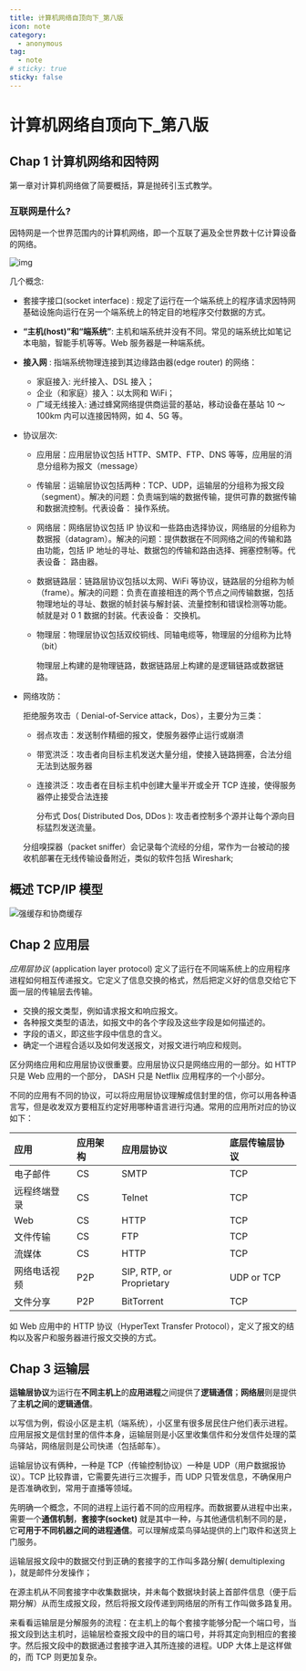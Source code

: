 ```yaml
---
title: 计算机网络自顶向下_第八版
icon: note
category:
  - anonymous
tag:
  - note
# sticky: true
sticky: false
---
```


# 计算机网络自顶向下\_第八版

## Chap 1 计算机网络和因特网

第一章对计算机网络做了简要概括，算是抛砖引玉式教学。

### 互联网是什么?

因特网是一个世界范围内的计算机网络，即一个互联了遍及全世界数十亿计算设备的网络。

![img](https://camo.githubusercontent.com/4370d8524d833b945269cc9f9b457b24af407001a6c7f68ed9f2310dca75c7a7/68747470733a2f2f747661312e73696e61696d672e636e2f6c617267652f3030386933736b4e6c7931677072616239383135736a333075303133736173772e6a7067)

几个概念:

- 套接字接口(socket interface) : 规定了运行在一个端系统上的程序请求因特网基础设施向运行在另一个端系统上的特定目的地程序交付数据的方式。

- **“主机(host)”和“端系统”**: 主机和端系统并没有不同。常见的端系统比如笔记本电脑，智能手机等等。Web 服务器是一种端系统。

- **接入网** : 指端系统物理连接到其边缘路由器(edge router) 的网络：

  - 家庭接入: 光纤接入、DSL 接入；
  - 企业（和家庭）接入：以太网和 WiFi；
  - 广域无线接入: 通过蜂窝网络提供商运营的基站，移动设备在基站 10 ～ 100km 内可以连接因特网，如 4、5G 等。

- 协议层次:

  - 应用层：应用层协议包括 HTTP、SMTP、FTP、DNS 等等，应用层的消息分组称为报文（message）

  - 传输层：运输层协议包括两种：TCP、UDP，运输层的分组称为报文段（segment）。解决的问题：负责端到端的数据传输，提供可靠的数据传输和数据流控制。代表设备： 操作系统。

  - 网络层：网络层协议包括 IP 协议和一些路由选择协议，网络层的分组称为数据报（datagram）。解决的问题：提供数据在不同网络之间的传输和路由功能，包括 IP 地址的寻址、数据包的传输和路由选择、拥塞控制等。代表设备： 路由器。

  - 数据链路层：链路层协议包括以太网、WiFi 等协议，链路层的分组称为帧（frame）。解决的问题：负责在直接相连的两个节点之间传输数据，包括物理地址的寻址、数据的帧封装与解封装、流量控制和错误检测等功能。帧就是对 0 1 数据的封装。代表设备： 交换机。

  - 物理层：物理层协议包括双绞铜线、同轴电缆等，物理层的分组称为比特（bit）

    物理层上构建的是物理链路，数据链路层上构建的是逻辑链路或数据链路。

- 网络攻防：

  拒绝服务攻击（ Denial-of-Service attack，Dos），主要分为三类：

  - 弱点攻击：发送制作精细的报文，使服务器停止运行或崩溃

  - 带宽洪泛：攻击者向目标主机发送大量分组，使接入链路拥塞，合法分组无法到达服务器

  - 连接洪泛：攻击者在目标主机中创建大量半开或全开 TCP 连接，使得服务器停止接受合法连接

    分布式 Dos( Distributed Dos, DDos ): 攻击者控制多个源并让每个源向目标猛烈发送流量。

  分组嗅探器（packet sniffer）会记录每个流经的分组，常作为一台被动的接收机部署在无线传输设备附近，类似的软件包括 Wireshark;

## 概述 TCP/IP 模型

![强缓存和协商缓存](https://cdn.jsdelivr.net/gh/rayadaschn/blogImage@master/img/202304171356212.png)

## Chap 2 应用层

_应用层协议_ (application layer protocol) 定义了运行在不同端系统上的应用程序进程如何相互传递报文。它定义了信息交换的格式，然后把定义好的信息交给它下面一层的传输层去传输。

- 交换的报文类型，例如请求报文和响应报文。
- 各种报文类型的语法，如报文中的各个字段及这些字段是如何描述的。
- 字段的语义，即这些字段中信息的含义。
- 确定一个进程合适以及如何发送报文，对报文进行响应和规则。

区分网络应用和应用层协议很重要。应用层协议只是网络应用的一部分。如 HTTP 只是 Web 应用的一个部分， DASH 只是 Netflix 应用程序的一个小部分。

不同的应用有不同的协议，可以将应用层协议理解成信封里的信，你可以用各种语言写，但是收发双方要相互约定好用哪种语言进行沟通。常用的应用所对应的协议如下：

| 应用         | 应用架构 | 应用层协议               | 底层传输层协议 |
| :----------- | :------- | :----------------------- | :------------- |
| 电子邮件     | CS       | SMTP                     | TCP            |
| 远程终端登录 | CS       | Telnet                   | TCP            |
| Web          | CS       | HTTP                     | TCP            |
| 文件传输     | CS       | FTP                      | TCP            |
| 流媒体       | CS       | HTTP                     | TCP            |
| 网络电话视频 | P2P      | SIP, RTP, or Proprietary | UDP or TCP     |
| 文件分享     | P2P      | BitTorrent               | TCP            |

如 Web 应用中的 HTTP 协议（HyperText Transfer Protocol），定义了报文的结构以及客户和服务器进行报文交换的方式。

## Chap 3 运输层

**运输层协议**为运行在**不同主机上**的**应用进程**之间提供了**逻辑通信**；**网络层**则是提供了**主机之间**的**逻辑通信**。

以写信为例，假设小区是主机（端系统），小区里有很多居民住户他们表示进程。应用层报文是信封里的信件本身，运输层则是小区里收集信件和分发信件处理的菜鸟驿站，网络层则是公司快递（包括邮车）。

运输层协议有俩种，一种是 TCP（传输控制协议）一种是 UDP（用户数据报协议）。TCP 比较靠谱，它需要先进行三次握手，而 UDP 只管发信息，不确保用户是否准确收到，常用于直播等领域。

先明确一个概念，不同的进程上运行着不同的应用程序。而数据要从进程中出来，需要一个**通信机制**，**套接字(socket)** 就是其中一种，与其他通信机制不同的是，它**可用于不同机器之间的进程通信**。可以理解成菜鸟驿站提供的上门取件和送货上门服务。

运输层报文段中的数据交付到正确的套接字的工作叫多路分解( demultiplexing )，就是邮件分发操作；

在源主机从不同套接字中收集数据块，并未每个数据块封装上首部件信息（便于后期分解）从而生成报文段，然后将报文段传递到网络层的所有工作叫做多路复用。

来看看运输层是分解服务的流程：在主机上的每个套接字能够分配一个端口号，当报文段到达主机时，运输层检查报文段中的目的端口号，并将其定向到相应的套接字。然后报文段中的数据通过套接字进入其所连接的进程。UDP 大体上是这样做的，而 TCP 则更加复杂。
